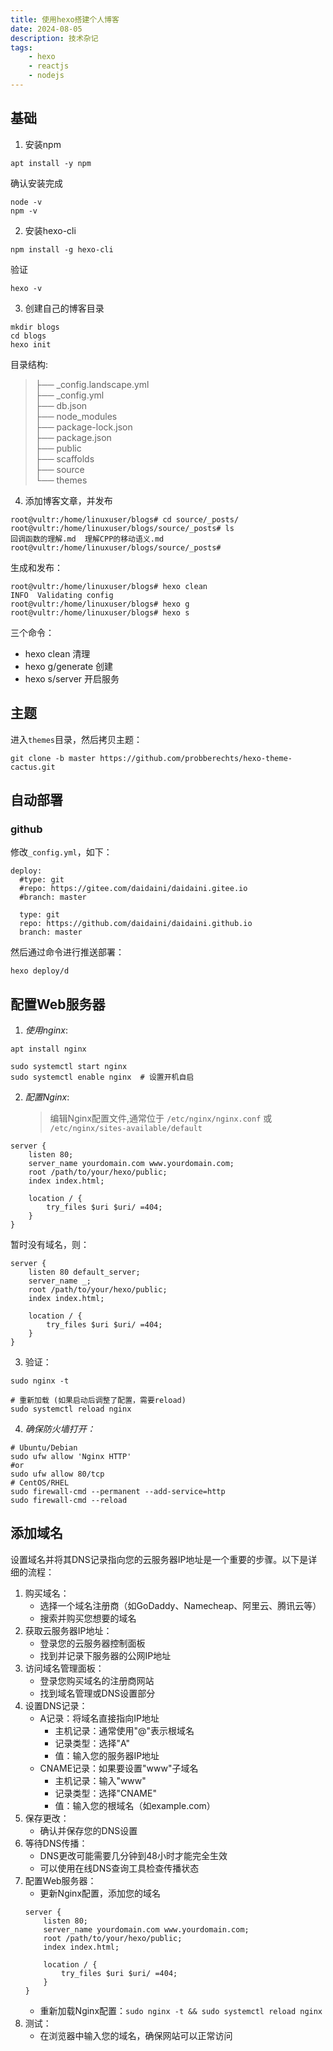 ```yaml
---
title: 使用hexo搭建个人博客
date: 2024-08-05
description: 技术杂记
tags: 
    - hexo
    - reactjs
    - nodejs
---
```


## 基础
1. 安装npm
```shell
apt install -y npm
```
确认安装完成
```shell
node -v
npm -v
```

2. 安装hexo-cli
```shell
npm install -g hexo-cli
```
验证
```shell
hexo -v
```

3. 创建自己的博客目录
```shell
mkdir blogs
cd blogs
hexo init
```

目录结构:
> ├── _config.landscape.yml  
> ├── _config.yml  
> ├── db.json  
> ├── node_modules  
> ├── package-lock.json  
> ├── package.json  
> ├── public  
> ├── scaffolds  
> ├── source  
> └── themes  


4. 添加博客文章，并发布
```shell
root@vultr:/home/linuxuser/blogs# cd source/_posts/
root@vultr:/home/linuxuser/blogs/source/_posts# ls
回调函数的理解.md  理解CPP的移动语义.md
root@vultr:/home/linuxuser/blogs/source/_posts# 
```

生成和发布：
```shell
root@vultr:/home/linuxuser/blogs# hexo clean
INFO  Validating config
root@vultr:/home/linuxuser/blogs# hexo g
root@vultr:/home/linuxuser/blogs# hexo s
```
三个命令：
- hexo clean    清理
- hexo g/generate 创建
- hexo s/server  开启服务

## 主题
进入`themes`目录，然后拷贝主题：
```shell
git clone -b master https://github.com/probberechts/hexo-theme-cactus.git
```


## 自动部署
### github
修改`_config.yml`，如下：
```shell
deploy:
  #type: git
  #repo: https://gitee.com/daidaini/daidaini.gitee.io
  #branch: master

  type: git
  repo: https://github.com/daidaini/daidaini.github.io
  branch: master
```

然后通过命令进行推送部署：
```shell
hexo deploy/d
```

## 配置Web服务器
1. _使用nginx_:
```shell
apt install nginx
```

```shell
sudo systemctl start nginx
sudo systemctl enable nginx  # 设置开机自启
```
2. _配置Nginx_:
	> 编辑Nginx配置文件,通常位于 `/etc/nginx/nginx.conf` 或 `/etc/nginx/sites-available/default`
```shell
server {
    listen 80;
    server_name yourdomain.com www.yourdomain.com;
    root /path/to/your/hexo/public;
    index index.html;

    location / {
        try_files $uri $uri/ =404;
    }
}
```
暂时没有域名，则：
```shell
server {
    listen 80 default_server;
    server_name _;
    root /path/to/your/hexo/public;
    index index.html;
    
    location / {
        try_files $uri $uri/ =404;
    }
}
```
3. 验证：
```shell
sudo nginx -t

# 重新加载 (如果启动后调整了配置，需要reload)
sudo systemctl reload nginx
```

4. _确保防火墙打开：_
```shell
# Ubuntu/Debian
sudo ufw allow 'Nginx HTTP'
#or 
sudo ufw allow 80/tcp
# CentOS/RHEL
sudo firewall-cmd --permanent --add-service=http
sudo firewall-cmd --reload
```

## 添加域名
设置域名并将其DNS记录指向您的云服务器IP地址是一个重要的步骤。以下是详细的流程：

1. 购买域名：
    - 选择一个域名注册商（如GoDaddy、Namecheap、阿里云、腾讯云等）
    - 搜索并购买您想要的域名
2. 获取云服务器IP地址：
    - 登录您的云服务器控制面板
    - 找到并记录下服务器的公网IP地址
3. 访问域名管理面板：
    - 登录您购买域名的注册商网站
    - 找到域名管理或DNS设置部分
4. 设置DNS记录：
    - A记录：将域名直接指向IP地址
        - 主机记录：通常使用"@"表示根域名
        - 记录类型：选择"A"
        - 值：输入您的服务器IP地址
    - CNAME记录：如果要设置"www"子域名
        - 主机记录：输入"www"
        - 记录类型：选择"CNAME"
        - 值：输入您的根域名（如example.com）
5. 保存更改：
    - 确认并保存您的DNS设置
6. 等待DNS传播：
    - DNS更改可能需要几分钟到48小时才能完全生效
    - 可以使用在线DNS查询工具检查传播状态
7. 配置Web服务器：
    - 更新Nginx配置，添加您的域名
    ```nginx
    server {     
	    listen 80;    
	    server_name yourdomain.com www.yourdomain.com;    
	    root /path/to/your/hexo/public;    
	    index index.html;     
	    
	    location / {        
		    try_files $uri $uri/ =404;    
		} 
	}
	```
    - 重新加载Nginx配置：`sudo nginx -t && sudo systemctl reload nginx`
8. 测试：
    - 在浏览器中输入您的域名，确保网站可以正常访问

